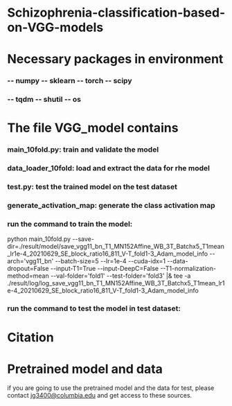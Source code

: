 # Schizophrenia-classification-based-on-VGG-models

# Necessary packages in environment

### -- numpy  -- sklearn  -- torch  -- scipy
### -- tqdm  -- shutil  -- os


# The file VGG_model contains

### main_10fold.py: train and validate the model
### data_loader_10fold: load and extract the data for rhe model
### test.py: test the trained model on the test dataset
### generate_activation_map: generate the class activation map 

### run the command to train the model: 
python main_10fold.py --save-dir=./result/model/save_vgg11_bn_T1_MN152Affine_WB_3T_Batchx5_T1mean_lr1e-4_20210629_SE_block_ratio16_811_V-T_fold1-3_Adam_model_info --arch='vgg11_bn' --batch-size=5 --lr=1e-4 --cuda-idx=1 --data-dropout=False --input-T1=True --input-DeepC=False --T1-normalization-method=mean --val-folder='fold1' --test-folder='fold3' |& tee -a ./result/log/log_save_vgg11_bn_T1_MN152Affine_WB_3T_Batchx5_T1mean_lr1e-4_20210629_SE_block_ratio16_811_V-T_fold1-3_Adam_model_info 


### run the command to test the model in test dataset:






# Citation


# Pretrained model and data

if you are going to use the pretrained model and the data for test, please contact jg3400@columbia.edu and get access to these sources.
